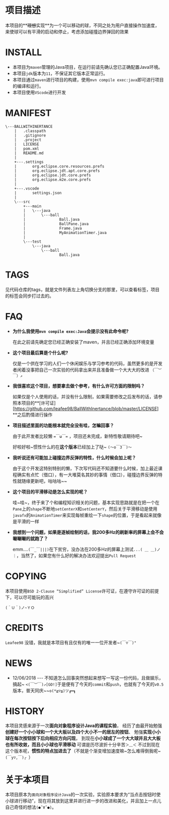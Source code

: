 # 项目描述

本项目的**~~理想~~实现**为一个可以移动的球，不同之处为用户直接操作加速度，来使球可以有平滑的启动和停止，考虑添加碰撞边界弹回的效果

#  INSTALL

* 本项目为`maven`管理的Java项目，在运行前请先确认您已正确配置Java环境。
* 本项目`jdk`版本为`11`，不保证其它版本正常运行。
* 本项目通过`maven`进行项目的构建，使用`mvn compile exec:java`即可进行项目的编译和运行。
* 本项目使用`VScode`进行开发

# MANIFEST

```
\---BALLWITHINERTANCE
    |   .classpath
    |   .gitignore
    |   .project
    |   LICENSE
    |   pom.xml
    |   README.md
    |
    +---.settings
    |       org.eclipse.core.resources.prefs
    |       org.eclipse.jdt.apt.core.prefs
    |       org.eclipse.jdt.core.prefs
    |       org.eclipse.m2e.core.prefs
    |
    +---.vscode
    |       settings.json
    |
    \---src
        +---main
        |   \---java
        |       \---ball
        |               Ball.java
        |               BallPane.java
        |               Frame.java
        |               MyAnimationTimer.java
        |
        \---test
            \---java
                \---ball
                        Ball.java
```

# TAGS

见代码仓库的tags，就是文件列表左上角切换分支的那里，可以查看标签，项目的标签会同步打过去的。

# FAQ

* **为什么我使用`mvn compile exec:Java`会提示没有此命令呢?**

  在此之前请先确定您已经正确安装了maven，并且已经正确添加环境变量

* **这个项目最后算是个什么呢?**

  仅是一个供在学习的人们一个休闲娱乐与学习参考的代码，虽然更多的是开发者闲着没事把自己一次实验的代码拿出来并且准备做一个大大大的改进 `（￣︶￣）↗　`

* **我很喜欢这个项目，想要拿去做个参考，有什么许可方面的限制吗？**

  如果仅是个人使用的话，并没有什么限制，如果需要修改之后发布的话，请参照本项目的**[许可证][https://github.com/leafee98/BallWithInertance/blob/master/LICENSE] **之后酌情进行操作

* **项目描述里面的功能根本就完全没有哇，怎嘛回事？**

  由于此开发者比较懒  `=￣ω￣=`  ，项目还未完成，新特性敬请期待吧~

  好啦好啦\~惯性什么的在**这个版本**已经加上了哒\~       `(～o￣3￣)～`

* **我听说还有可能加上碰撞边界反弹的特性，什么时候会加上呢？**

  由于这个开发这特别特别的懒，下次写代码还不知道要什么时候，加上最近课程确实有点忙（借口），有一大堆莫名其妙的事情（借口），碰撞边界反弹的特性就随缘更新吧，咕咕咕\~\~

* **这个项目的平滑移动是怎么实现的呢？**

  哇\~哇\~，终于来了个和编程知识相关的问题，基本实现思路就是在把一个在`Pane`上的`shape`不断地`setCenterX`和`setCenterY`，然后关于平滑移动是使用`javafx`的`AnimationTimer`来实现每帧重绘一下`shape`的位置，于是看起来就像是平滑的一样

* **我想到一个问题，如果是逐帧绘制的话，我200多Hz的刷新率的屏幕上会不会唰唰唰的就跑了？**

  emm....`(￣_￣|||)`在下贫穷，没办法在200多Hz的屏幕上测试`...( ＿ ＿)ノ｜`，当然了，如果您有什么好的解决办法欢迎提出`Pull Request`

# COPYING

本项目使用`BSD 2-Clause “Simplified” License`许可证，在遵守许可证的前提下，可以尽可能玩的高兴 

`(＾Ｕ＾)ノ~ＹＯ`

# CREDITS

`Leafee98` 没错，我就是本项目有且仅有的唯一一位开发者\~`(￣▽￣)"`

# NEWS

* 12/06/2018  --- 不知道怎么回事突然想起来想写一写这一份代码，且做娱乐，搞起\~ `<(￣︶￣)↗[GO!]`于是便有了今天的`commit`和`push`，也就有了今天的`v0.5`版本，普天同庆\~\~`o(*≧▽≦)ツ┏━┓`

# HISTORY

本项目灵感来源于一次**面向对象程序设计Java的课程实验**，
经历了由最开始勉强**创建好一个小小球和一个大大板以及四个大小不一的居左的按钮**、
勉强**实现小小球在每次按钮按下后向相应方向闪现**，
到现在**小小球成了一个大大球并且大大板也有所收敛，而且小小球也平滑移动** 可谓是历尽波折十分辛苦`＞﹏＜`
不过到现在这个版本呢，**惯性的特点加进去了**（不就是个渐变增加速度嘛\~怎么难得倒我呢~`(￣y▽,￣)╭ `）

# 关于本项目

本项目原本为`面向对象程序设计Java`的一次实验，实验原本要求为“当点击按钮时使小球进行移动”，现在将其放到这里并进行进一步的改进和美化，并且加上一点儿自己奇怪的想法`(●ˇ∀ˇ●)`。